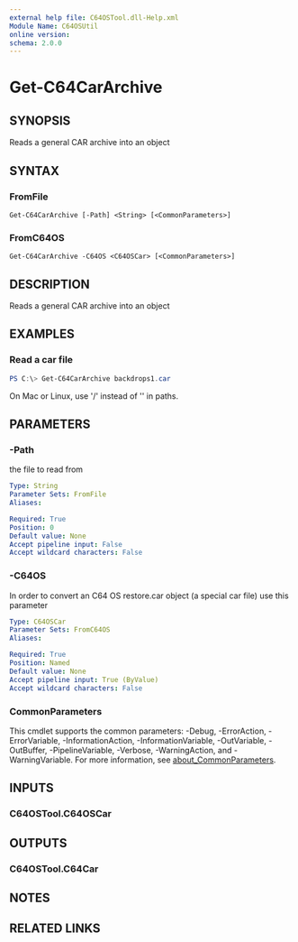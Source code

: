 ```yaml
---
external help file: C64OSTool.dll-Help.xml
Module Name: C64OSUtil
online version:
schema: 2.0.0
---
```


# Get-C64CarArchive

## SYNOPSIS
Reads a general CAR archive into an object

## SYNTAX

### FromFile
```
Get-C64CarArchive [-Path] <String> [<CommonParameters>]
```

### FromC64OS
```
Get-C64CarArchive -C64OS <C64OSCar> [<CommonParameters>]
```

## DESCRIPTION
Reads a general CAR archive into an object

## EXAMPLES

### Read a car file
```powershell
PS C:\> Get-C64CarArchive backdrops1.car
```

On Mac or Linux, use '/' instead of '\' in paths.

## PARAMETERS

### -Path
the file to read from

```yaml
Type: String
Parameter Sets: FromFile
Aliases:

Required: True
Position: 0
Default value: None
Accept pipeline input: False
Accept wildcard characters: False
```

### -C64OS
In order to convert an C64 OS restore.car object (a special car file) use this parameter

```yaml
Type: C64OSCar
Parameter Sets: FromC64OS
Aliases:

Required: True
Position: Named
Default value: None
Accept pipeline input: True (ByValue)
Accept wildcard characters: False
```

### CommonParameters
This cmdlet supports the common parameters: -Debug, -ErrorAction, -ErrorVariable, -InformationAction, -InformationVariable, -OutVariable, -OutBuffer, -PipelineVariable, -Verbose, -WarningAction, and -WarningVariable. For more information, see [about_CommonParameters](http://go.microsoft.com/fwlink/?LinkID=113216).

## INPUTS

### C64OSTool.C64OSCar
## OUTPUTS

### C64OSTool.C64Car
## NOTES

## RELATED LINKS
